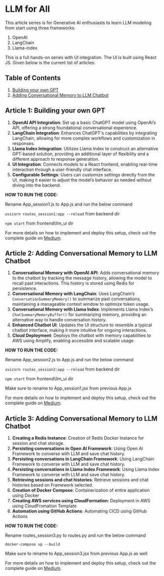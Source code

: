 # LLM for All

This article series is for Generative AI enthusiasts to learn LLM modeling from start using three frameworks:
1. OpenAI
2. LangChain
3. Llama-index

This is a full hands-on series with UI integration. The UI is built using React JS. Given below is the current list of articles:

## Table of Contents
1. [Building your own GPT](#article-1-building-your-own-gpt)
2. [Adding Conversational Memory to LLM Chatbot](#article-2-adding-conversational-memory-to-llm-chatbot)

## Article 1: Building your own GPT

1. **OpenAI API Integration**: Set up a basic ChatGPT model using OpenAI’s API, offering a strong foundational conversational experience.
2. **LangChain Integration**: Enhances ChatGPT's capabilities by integrating LangChain, allowing for more complex workflows and customization in responses.
3. **Llama Index Integration**: Utilizes Llama Index to construct an alternative GPT-based solution, providing an additional layer of flexibility and a different approach to response generation.
4. **UI Integration**: Connects models to a React frontend, enabling real-time interaction through a user-friendly chat interface.
5. **Configurable Settings**: Users can customize settings directly from the UI, making it easier to adjust the model’s behavior as needed without diving into the backend.

**HOW TO RUN THE CODE:**


Rename App_session1.js to App.js and run the below command


`uvicorn routes_session1:app --reload` from backend dir


`npm start` from frontend\llm_ui dir


For more details on how to implement and deploy this setup, check out the complete guide on [Medium](https://medium.com/@himanshuit3036/llm-for-all-1-building-your-own-gpt-17dd3d9701dc).

## Article 2: Adding Conversational Memory to LLM Chatbot

1. **Conversational Memory with OpenAI API**: Adds conversational memory to the chatbot by tracking the message history, allowing the model to recall past interactions. This history is stored using Redis for persistence.
2. **Conversational Memory with LangChain**: Uses LangChain’s `ConversationSummaryMemory()` to summarize past conversations, maintaining a manageable context window to optimize token usage.
3. **Conversational Memory with Llama Index**: Implements Llama Index’s `ChatSummaryMemoryBuffer()` for summarizing memory, providing an alternative way to handle conversation history.
4. **Enhanced Chatbot UI**: Updates the UI structure to resemble a typical chatbot interface, making it more intuitive for ongoing interactions.
5. **Cloud Deployment**: Deploys the chatbot with memory capabilities to AWS using Amplify, enabling accessible and scalable usage.

**HOW TO RUN THE CODE:**


Rename App_session2.js to App.js and run the below command


`uvicorn routes_session2:app --reload` from backend dir


`npm start` from frontend\llm_ui dir


Make sure to rename to App_session1.jsx from previous App.js

For more details on how to implement and deploy this setup, check out the complete guide on [Medium](https://medium.com/@himanshuit3036/llm-for-all-1-building-your-own-gpt-17dd3d9701dc).

## Article 3: Adding Conversational Memory to LLM Chatbot

1. **Creating a Redis Instance**: Creation of Redis Docker Instance for session and chat storage.
2. **Persisting conversations in Open AI Framework**: Using Open AI Framework to converse with LLM and save chat history.
3. **Persisting conversations in LangChain Framework**: Using LangChain Framework to converse with LLM and save chat history.
4. **Persisting conversations in Llama Index Framework**: Using Llama Index Framework to converse with LLM and save chat history.
5. **Retrieving sessions and chat histories**: Retrieve sessions and chat histories based on Framework selected.
6. **Creation of Docker Compose**: Containerization of entire application using Docker
7. **Creating AWS services using CloudFormation**: Deployment in AWS using CloudFromation Template
8. **Automation using GitHub Actions**: Automating CICD using GitHub Actions

**HOW TO RUN THE CODE:**


Rename routes_session3.py to routes.py and run the below command


`docker-compose up --build`


Make sure to rename to App_session3.jsx from previous App.js as well

For more details on how to implement and deploy this setup, check out the complete guide on [Medium](https://medium.com/@himanshuit3036/llm-for-all-03-gpt-powered-chatbot-with-redis-cache-and-aws-deployment-with-ci-cd-a0b7d2d9a2f9).
